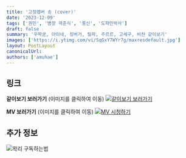 ```yaml
---
title: '고정멤버 송 (cover)'
date: '2023-12-09'
tags: ['권민', '병장 곽춘식', '풍신', '도파민박사']
draft: false
summary: '우왁굳, 아이네, 징버거, 릴파, 주르르, 고세구, 비챤 같이보기'
images: ['https://i.ytimg.com/vi/SqGxY7WYr7g/maxresdefault.jpg']
layout: PostLayout
canonicalUrl:
authors: ['amuhae']
---
```


## 링크

**같이보기 보러가기** (이미지를 클릭하여 이동)
[![같이보기 보러가기](https://cdn.discordapp.com/attachments/1136601898116464710/1211650793904807976/logo.png?ex=65eef8bc&is=65dc83bc&hm=95dc0e08c1f43025dd60def429896697b3787a9f923593eb50b24e9fb6280361&)](https://cafe.naver.com/steamindiegame/13950704)

**MV 보러가기** (이미지를 클릭하여 이동)
[![MV 시청하기](https://i.ytimg.com/vi/SqGxY7WYr7g/maxresdefault.jpg)](https://youtu.be/SqGxY7WYr7g?si=tTjRfjWNgYUofIfp)

## 추가 정보

![왁리 구독하는법](https://cdn.discordapp.com/attachments/1136601898116464710/1137049857136267374/--2cut.gif)
